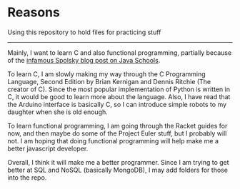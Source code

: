 # Reasons

Using this repository to hold files for practicing stuff   


-------------

Mainly, I want to learn C and also functional programming, partially because of the [infamous Spolsky blog post on Java Schools](http://www.joelonsoftware.com/articles/ThePerilsofJavaSchools.html). 

To learn C, I am slowly making my way through the C Programming Language, Second Edition by Brian Kernigan and Dennis Ritchie (The creator of C). Since the most popular implementation of Python is written in C, it would be good to learn more about the language. Also, I have read that the Arduino interface is basically C, so I can introduce simple robots to my daughter when she is old enough.

To learn functional programming, I am going through the Racket guides for now, and then maybe do some of the Project Euler stuff, but I probably will not. I am hoping that doing functional programming will help make me a better javascript developer. 

Overall, I think it will make me a better programmer. Since I am trying to get better at SQL and NoSQL (basically MongoDB), I may add folders for those into the repo.
